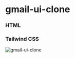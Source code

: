 # gmail-ui-clone
### HTML
### Tailwind CSS
![gmail-ui-clone](https://user-images.githubusercontent.com/80523007/119809920-303c5700-bf03-11eb-909d-22e0cdaf759c.PNG)
